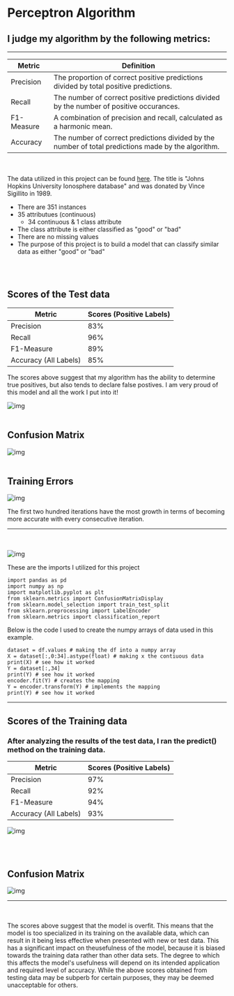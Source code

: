 # Perceptron Algorithm

## I judge my algorithm by the following metrics:
-------------------------------------------------

| Metric | Definition |
| ----------- | ----------- |
| Precision | The proportion of correct positive predictions divided by total positive predictions. |
| Recall | The number of correct positive predictions divided by the number of positive occurances. |
| F1-Measure | A combination of precision and recall, calculated as a harmonic mean. |
| Accuracy | The number of correct predictions divided by the number of total predictions made by the algorithm. |

<br/><br/>
The data utilized in this project can be found [here](https://archive.ics.uci.edu/ml/datasets/Ionosphere). The title is "Johns Hopkins University Ionosphere database" and was donated by Vince Sigillito in 1989.


- There are 351 instances
- 35 attributues (continuous)
    - 34 continuous & 1 class attribute 
- The class attribute is either classified as "good" or "bad"
- There are no missing values 
- The purpose of this project is to build a model that can classify similar data as either "good" or "bad"

<br/><br/>
## Scores of the Test data

| Metric | Scores (Positive Labels) |
| ----------- | ----------- |
| Precision | 83% |
| Recall | 96% |
| F1-Measure | 89% |
| Accuracy (All Labels) | 85% |



The scores above suggest that my algorithm has the ability to determine true positives, but also tends to declare false postives. I am very proud of this model and all the work I put into it!

![img](TestingScores.png)
<br/><br/>
## Confusion Matrix

![img](TESTINGMATRIX.png)
<br/><br/>
## Training Errors
![img](LinePlotTrainingError.png)


The first two hundred iterations have the most growth in terms of becoming more accurate with every consecutive iteration.

---------------------------------
<br/><br/>
![img](Picture.png)

These are the imports I utilized for this project
```
import pandas as pd 
import numpy as np 
import matplotlib.pyplot as plt
from sklearn.metrics import ConfusionMatrixDisplay 
from sklearn.model_selection import train_test_split
from sklearn.preprocessing import LabelEncoder
from sklearn.metrics import classification_report
```
Below is the code I used to create the numpy arrays of data used in this example.
```
dataset = df.values # making the df into a numpy array
X = dataset[:,0:34].astype(float) # making x the contiuous data
print(X) # see how it worked
Y = dataset[:,34]
print(Y) # see how it worked
encoder.fit(Y) # creates the mapping
Y = encoder.transform(Y) # implements the mapping
print(Y) # see how it worked
```
---------------
## Scores of the Training data
### After analyzing the results of the test data, I ran the predict() method on the training data. 

| Metric | Scores (Positive Labels) |
| ----------- | ----------- |
| Precision | 97% |
| Recall | 92% |
| F1-Measure | 94% |
| Accuracy (All Labels) | 93% |

![img](TrainingScores2.png)

<br/><br/>
## Confusion Matrix

![img](THESECONDMATRIX.png)

-----------------------------
<br/><br/>
The scores above suggest that the model is overfit. This means that the model is too specialized in its training on the available data, which can result in it being less effective when presented with new or test data. This has a significant impact on theusefulness of the model, because it is biased towards the training data rather than other data sets. The degree to which this affects the model's usefulness will depend on its intended application and required level of accuracy. While the above scores obtained from testing data may be subperb for certain purposes, they may be deemed unacceptable for others.
